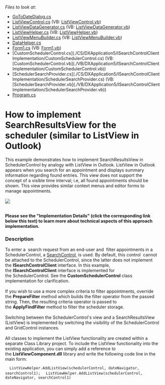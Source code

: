 <!-- default file list -->
*Files to look at*:

* [GoToDateDialog.cs](./CS/DXApplication5/AgendViewComponent/GoToDateDialog.cs)
* [ListViewControl.cs](./CS/DXApplication5/AgendViewComponent/ListViewControl.cs) (VB: [ListViewControl.vb](./VB/DXApplication5/AgendViewComponent/ListViewControl.vb))
* [ListViewDataGenerator.cs](./CS/DXApplication5/AgendViewComponent/ListViewDataGenerator.cs) (VB: [ListViewDataGenerator.vb](./VB/DXApplication5/AgendViewComponent/ListViewDataGenerator.vb))
* [ListViewHelper.cs](./CS/DXApplication5/AgendViewComponent/ListViewHelper.cs) (VB: [ListViewHelper.vb](./VB/DXApplication5/AgendViewComponent/ListViewHelper.vb))
* [ListViewMenuBuilder.cs](./CS/DXApplication5/AgendViewComponent/ListViewMenuBuilder.cs) (VB: [ListViewMenuBuilder.vb](./VB/DXApplication5/AgendViewComponent/ListViewMenuBuilder.vb))
* [DataHelper.cs](./CS/DXApplication5/Data/DataHelper.cs)
* [Form1.cs](./CS/DXApplication5/Form1.cs) (VB: [Form1.vb](./VB/DXApplication5/Form1.vb))
* [CustomSchedulerControl.cs](./CS/DXApplication5/ISearchControlClient Implementation/CustomSchedulerControl.cs) (VB: [CustomSchedulerControl.vb](./VB/DXApplication5/ISearchControlClient Implementation/CustomSchedulerControl.vb))
* [SchedulerSearchProvider.cs](./CS/DXApplication5/ISearchControlClient Implementation/SchedulerSearchProvider.cs) (VB: [SchedulerSearchProvider.vb](./VB/DXApplication5/ISearchControlClient Implementation/SchedulerSearchProvider.vb))
* [Program.cs](./CS/DXApplication5/Program.cs)
<!-- default file list end -->
# How to implement SearchResultsView for the scheduler (similar to ListView in Outlook)  


<p>This example demonstrates how to implement SearchResultsView in SchedulerControl by analogy with ListView in Outlook. ListView in Outlook appears when you search for an appointment and displays summary information regarding found entries. This view does not support the concept of a visible time interval; i.e, all found appointments should be shown. This view provides similar context menus and editor forms to manage appointments.<br /><br /><img src="https://raw.githubusercontent.com/DevExpress-Examples/how-to-implement-searchresultsview-for-the-scheduler-similar-to-listview-in-outlook-t274749/15.1.5+/media/3ba07ea5-481d-11e5-80bf-00155d62480c.png"></p>
<br /><strong>Please see the "Implementation Details" (click the corresponding link below this text) to learn more about technical aspects of this approach implementation.</strong>


<h3>Description</h3>

<p>To enter&nbsp;a&nbsp; search request from an end-user and&nbsp; filter appointments in a SchedulerControl, a&nbsp;<a href="https://documentation.devexpress.com/#WindowsForms/clsDevExpressXtraEditorsSearchControltopic">SearchControl&nbsp;</a>&nbsp;is used. By default, this control&nbsp; cannot be attached to the SchedulerControl, since the latter does not implement the&nbsp;<strong>ISearchControlClient</strong>&nbsp;interface. In this example, the&nbsp;<strong>ISearchControlClient</strong>&nbsp;interface is implemented for the&nbsp;SchedulerControl. See the&nbsp;<strong>CustomSchedulerControl</strong>&nbsp;class implementation for clarification.<br /><br />If you wish to use a more complex criteria to filter appointments, override the&nbsp;<strong>PrepareFilter</strong>&nbsp;method which builds the filter operator&nbsp;from the passed string. Then, the resulting criteria operator is passed to the&nbsp;<strong>ApplyFindFilter</strong>&nbsp;method to filter the scheduler storage.&nbsp;<br /><br />Switching between the SchedulerControl's view and a SearchResultsView (ListView) is implemented by switching the visibility of the SchedulerControl and GridControl instances.&nbsp;<br /><br />All classes to implement the ListView&nbsp;functionality are created within a separate Class Library project. To include the ListView&nbsp;functionality into the existing application, you can simply add a reference to the&nbsp;<strong>ListViewComponent.dll</strong>&nbsp;library and write the following code line in the main form:</p>
<code lang="cs">  ListViewHelper.AddListView(schedulerControl, dateNavigator, searchControl1);</code>
<code lang="vb">  ListViewHelper.AddListView(schedulerControl, dateNavigator, searchControl1)</code>

<br/>


